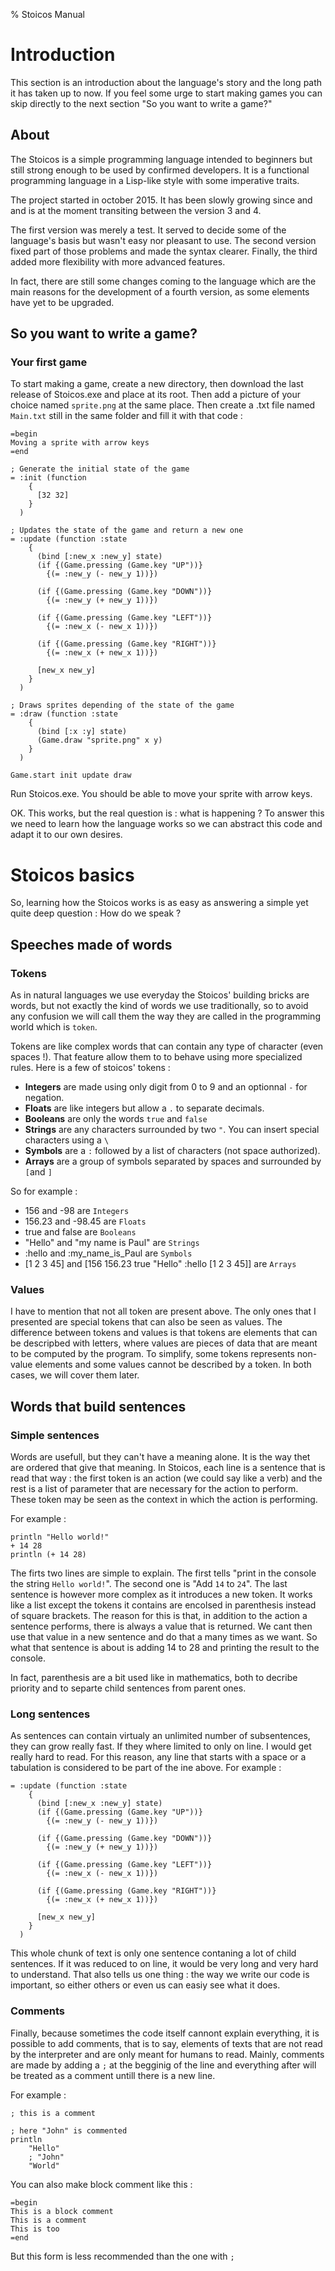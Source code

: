 % Stoicos Manual

# Introduction

This section is an introduction about the language's story and the long path it has taken up to now. If you feel some urge to start making games you can skip directly to the next section "So you want to write a game?"

## About

The Stoicos is a simple programming language intended to beginners but still strong enough to be used by confirmed developers.
It is a functional programming language in a Lisp-like style with some imperative traits.

The project started in october 2015. It has been slowly growing since and and is at the moment transiting between the version 3 and 4.

The first version was merely a test. It served to decide some of the language's basis but wasn't easy nor pleasant to use. The second version fixed part of those problems and made the syntax clearer. Finally, the third added more flexibility with more advanced features.

In fact, there are still some changes coming to the language which are the main reasons for the development of a fourth version, as some elements have yet to be upgraded.


## So you want to write a game?

### Your first game

To start making a game, create a new directory, then download the last release of Stoicos.exe and place at its root. Then add a picture of your choice named `sprite.png` at the same place.
Then create a .txt file named `Main.txt` still in the same folder and fill it with that code :

```
=begin
Moving a sprite with arrow keys
=end

; Generate the initial state of the game
= :init (function
    {
      [32 32]
    }
  )

; Updates the state of the game and return a new one
= :update (function :state
    {
      (bind [:new_x :new_y] state)
      (if {(Game.pressing (Game.key "UP"))}
        {(= :new_y (- new_y 1))})

      (if {(Game.pressing (Game.key "DOWN"))}
        {(= :new_y (+ new_y 1))})

      (if {(Game.pressing (Game.key "LEFT"))}
        {(= :new_x (- new_x 1))})

      (if {(Game.pressing (Game.key "RIGHT"))}
        {(= :new_x (+ new_x 1))})

      [new_x new_y]  
    }
  )

; Draws sprites depending of the state of the game
= :draw (function :state
    {
      (bind [:x :y] state)
      (Game.draw "sprite.png" x y)
    }
  )

Game.start init update draw
```

Run Stoicos.exe. You should be able to move your sprite with arrow keys.

OK. This works, but the real question is : what is happening ? To answer this we need to learn how the language works so we can abstract this code and adapt it to our own desires.

# Stoicos basics

So, learning how the Stoicos works is as easy as answering a simple yet quite deep question : How do we speak ?

## Speeches made of words

### Tokens

As in natural languages we use everyday the Stoicos' building bricks are words, but not exactly the kind of words we use traditionally, so to avoid any confusion we will call them the way they are called in the programming world which is `token`.

Tokens are like complex words that can contain any type of character (even spaces !). That feature allow them to to behave using more specialized rules. Here is a few of stoicos' tokens :

- **Integers** are made using only digit from 0 to 9 and an optionnal `-` for negation.
- **Floats** are like integers but allow a `.` to separate  decimals.
- **Booleans** are only the words `true` and `false`
- **Strings** are any characters surrounded by two `"`. You can insert special characters using a `\`
- **Symbols** are a `:` followed by a list of characters (not space authorized).
- **Arrays** are a group of symbols separated by spaces and surrounded by `[`and `]`

So for example :

- 156 and -98 are `Integers`
- 156.23 and -98.45 are `Floats`
- true and false are `Booleans`
- "Hello" and "my name is Paul" are `Strings`
- :hello and :my_name_is_Paul are `Symbols`
- [1 2 3 45] and [156 156.23 true "Hello" :hello [1 2 3 45]] are `Arrays`

### Values
I have to mention that not all token are present above. The only ones that I presented are special tokens that can also be seen as values. The difference between tokens and values is that tokens are elements that can be descripbed with letters, where values are pieces of data that are meant to be computed by the program. To simplify, some tokens represents non-value elements and some values cannot be described by a token. In both cases, we will cover them later.

## Words that build sentences

### Simple sentences

Words are usefull, but they can't have a meaning alone. It is the way thet are ordered that give that meaning. In Stoicos, each line is a sentence that is read that way : the first token is an action (we could say like a verb) and the rest is a list of parameter that are necessary for the action to perform. These token may be seen as the context in which the action is performing.

For example :

```
println "Hello world!"
+ 14 28
println (+ 14 28)
```

The firts two lines are simple to explain. The first tells "print in the console the string `Hello world!`". The second one is "Add `14` to `24`".
The last sentence is however more complex as it introduces a new token. It works like a list except the tokens it contains are encolsed in parenthesis instead of square brackets. The reason for this is that, in addition to the action a sentence performs, there is always a value that is returned. We cant then use that value in a new sentence and do that a many times as we want. So what that sentence is about is adding 14 to 28 and printing the result to the console.

In fact, parenthesis are a bit used like in mathematics, both to decribe priority and to separte child sentences from parent ones.

### Long sentences

As sentences can contain virtualy an unlimited number of subsentences, they can grow really fast. If they where limited to only on line. I would get really hard to read. For this reason, any line that starts with a space or a tabulation is considered to be part of the ine above. For example :

```
= :update (function :state
    {
      (bind [:new_x :new_y] state)
      (if {(Game.pressing (Game.key "UP"))}
        {(= :new_y (- new_y 1))})

      (if {(Game.pressing (Game.key "DOWN"))}
        {(= :new_y (+ new_y 1))})

      (if {(Game.pressing (Game.key "LEFT"))}
        {(= :new_x (- new_x 1))})

      (if {(Game.pressing (Game.key "RIGHT"))}
        {(= :new_x (+ new_x 1))})

      [new_x new_y]  
    }
  )
```

This whole chunk of text is only one sentence contaning a lot of child sentences. If it was reduced to on line, it would be very long and very hard to understand. That also tells us one thing : the way we write our code is important, so either others or even us can easiy see what it does.

### Comments

Finally, because sometimes the code itself cannont explain everything, it is possible to add comments, that is to say, elements of texts that are not read by the interpreter and are only meant for humans to read. Mainly, comments are made by adding a `;` at the begginig of the line and everything after will be treated as a comment untill there is a new line.

For example :

```
; this is a comment

; here "John" is commented
println
    "Hello"
    ; "John"
    "World"
```

You can also make block comment like this :

```
=begin
This is a block comment
This is a comment
This is too
=end
```

But this form is less recommended than the one with `;`
